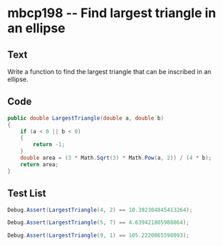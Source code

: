 # mbcp198 -- Find largest triangle in an ellipse

## Text

Write a function to find the largest triangle that can be inscribed in an ellipse.

## Code

```csharp
public double LargestTriangle(double a, double b) 
{ 
    if (a < 0 || b < 0) 
    { 
        return -1; 
    } 
    double area = (3 * Math.Sqrt(3) * Math.Pow(a, 2)) / (4 * b);  
    return area; 
}
```

## Test List

```csharp
Debug.Assert(LargestTriangle(4, 2) == 10.392304845413264);
```

```csharp
Debug.Assert(LargestTriangle(5, 7) == 4.639421805988064);
```

```csharp
Debug.Assert(LargestTriangle(9, 1) == 105.2220865598093);
```
